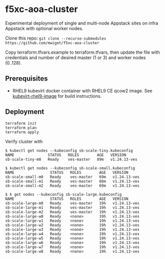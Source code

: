 # f5xc-aoa-cluster

Experimental deployment of single and multi-node Appstack sites on infra Appstack with optional worker nodes.

Clone this repo: `git clone --recurse-submodules https://github.com/mwiget/f5xc-aoa-cluster`

Copy terraform.tfvars.example to terraform.tfvars, then update the file with credentials 
and number of desired master (1 or 3) and worker nodes (0..128).

## Prerequisites

- RHEL9 kubevirt docker container with RHEL9 CE qcow2 image. See [kubevirt-rhel9-image](kubevirt-rhel9-image) for build instructions.

## Deployment

```
terraform init
terraform plan
terraform apply
```

Verify cluster with

```
$ kubectl get nodes --kubeconfig sb-scale-tiny.kubeconfig
NAME               STATUS   ROLES        AGE   VERSION
sb-scale-tiny-m0   Ready    ves-master   89m   v1.24.13-ves

$ kubectl get nodes --kubeconfig sb-scale-small.kubeconfig 
NAME                STATUS   ROLES        AGE   VERSION
sb-scale-small-m0   Ready    ves-master   69m   v1.24.13-ves
sb-scale-small-m1   Ready    ves-master   68m   v1.24.13-ves
sb-scale-small-m2   Ready    ves-master   69m   v1.24.13-ves

$ k get nodes --kubeconfig sb-scale-large.kubeconfig 
NAME                STATUS   ROLES        AGE   VERSION
sb-scale-large-m0   Ready    ves-master   19h   v1.24.13-ves
sb-scale-large-m1   Ready    ves-master   19h   v1.24.13-ves
sb-scale-large-m2   Ready    ves-master   19h   v1.24.13-ves
sb-scale-large-w0   Ready    <none>       19h   v1.24.13-ves                                    
sb-scale-large-w1   Ready    <none>       19h   v1.24.13-ves                                    
sb-scale-large-w2   Ready    <none>       19h   v1.24.13-ves                                    
sb-scale-large-w3   Ready    <none>       19h   v1.24.13-ves                                    
sb-scale-large-w4   Ready    <none>       19h   v1.24.13-ves
sb-scale-large-w5   Ready    <none>       19h   v1.24.13-ves
sb-scale-large-w6   Ready    <none>       19h   v1.24.13-ves
sb-scale-large-w7   Ready    <none>       19h   v1.24.13-ves
sb-scale-large-w8   Ready    <none>       19h   v1.24.13-ves
```
